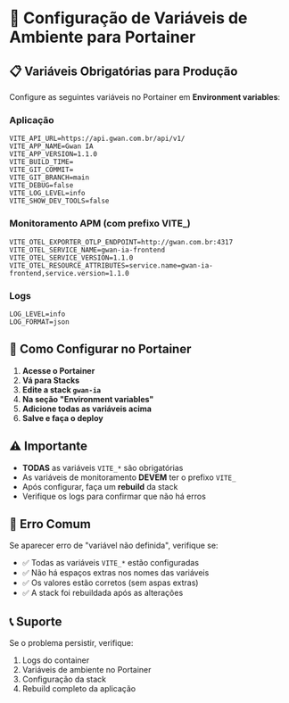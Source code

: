 # 🐳 Configuração de Variáveis de Ambiente para Portainer

## 📋 Variáveis Obrigatórias para Produção

Configure as seguintes variáveis no Portainer em **Environment variables**:

### **Aplicação**
```
VITE_API_URL=https://api.gwan.com.br/api/v1/
VITE_APP_NAME=Gwan IA
VITE_APP_VERSION=1.1.0
VITE_BUILD_TIME=
VITE_GIT_COMMIT=
VITE_GIT_BRANCH=main
VITE_DEBUG=false
VITE_LOG_LEVEL=info
VITE_SHOW_DEV_TOOLS=false
```

### **Monitoramento APM (com prefixo VITE_)**
```
VITE_OTEL_EXPORTER_OTLP_ENDPOINT=http://gwan.com.br:4317
VITE_OTEL_SERVICE_NAME=gwan-ia-frontend
VITE_OTEL_SERVICE_VERSION=1.1.0
VITE_OTEL_RESOURCE_ATTRIBUTES=service.name=gwan-ia-frontend,service.version=1.1.0
```

### **Logs**
```
LOG_LEVEL=info
LOG_FORMAT=json
```

## 🔧 Como Configurar no Portainer

1. **Acesse o Portainer**
2. **Vá para Stacks**
3. **Edite a stack `gwan-ia`**
4. **Na seção "Environment variables"**
5. **Adicione todas as variáveis acima**
6. **Salve e faça o deploy**

## ⚠️ Importante

- **TODAS** as variáveis `VITE_*` são obrigatórias
- As variáveis de monitoramento **DEVEM** ter o prefixo `VITE_`
- Após configurar, faça um **rebuild** da stack
- Verifique os logs para confirmar que não há erros

## 🚨 Erro Comum

Se aparecer erro de "variável não definida", verifique se:
- ✅ Todas as variáveis `VITE_*` estão configuradas
- ✅ Não há espaços extras nos nomes das variáveis
- ✅ Os valores estão corretos (sem aspas extras)
- ✅ A stack foi rebuildada após as alterações

## 📞 Suporte

Se o problema persistir, verifique:
1. Logs do container
2. Variáveis de ambiente no Portainer
3. Configuração da stack
4. Rebuild completo da aplicação
